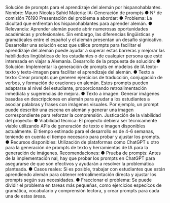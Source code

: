 Solución de prompts para el aprendizaje del alemán por
hispanohablantes.
Nombre: Mauro Nicolas Sahid
Materia: IA: Generación de prompts
● N° de comisión 76190
Presentación del problema a abordar:
● Problema: La dicultad que enfrentan los hispanohablantes para aprender alemán.
● Relevancia: Aprender alemán puede abrir numerosas oportunidades académicas y
profesionales. Sin embargo, las diferencias lingüísticas y gramaticales entre el español y el
alemán presentan un desafío signicativo. Desarrollar una solución ecaz que utilice
prompts para facilitar el aprendizaje del alemán puede ayudar a superar estas barreras y
mejorar las habilidades lingüísticas de los estudiantes o de cualquier persona que esté
interesada en viajar a Alemania.
Desarrollo de la propuesta de solución:
● Solución: Implementar la generación de prompts en modelos de IA texto-texto y
texto-imagen para facilitar el aprendizaje del alemán.
● Texto a texto: Crear prompts que generen ejercicios de traducción, conjugación de verbos,
y formación de oraciones en alemán. Estos prompts pueden adaptarse al nivel del
estudiante, proporcionando retroalimentación inmediata y sugerencias de mejora.
● Texto a imagen: Generar imágenes basadas en descripciones en alemán para ayudar a los
estudiantes a asociar palabras y frases con imágenes visuales. Por ejemplo, un prompt
puede describir una escena en alemán y generar una imagen correspondiente para reforzar
la comprensión.
Justicación de la viabilidad del proyecto:
● Viabilidad técnica: El proyecto debiera ser técnicamente viable utilizando APIs de
generación de texto e imagen disponibles actualmente. El tiempo estimado para el
desarrollo es de 4-6 semanas, teniendo en cuenta el tiempo necesario para probar y ajustar
los prompts.
● Recursos disponibles: Utilización de plataformas como ChatGPT u otro para la generación
de prompts de texto y herramientas de IA para la generación de imágenes.
Recomendaciones:
● Prueba de prompts: Antes de la implementación nal, hay que probar los prompts en
ChatGPT para asegurarse de que son efectivos y ayudarán a resolver la problemática
planteada.
● Casos reales: Si es posible, trabajar con estudiantes que están aprendiendo alemán para
obtener retroalimentación directa y ajustar los prompts según sus necesidades.
● Fraccionar el problema: Se puede dividir el problema en tareas más pequeñas, como
ejercicios especícos de gramática, vocabulario y comprensión lectora, y crear prompts
para cada una de estas áreas.
